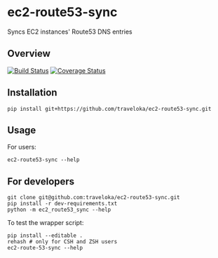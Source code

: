 # ec2-route53-sync
Syncs EC2 instances' Route53 DNS entries

## Overview

[![Build Status](https://travis-ci.org/traveloka/ec2-route53-sync.svg?branch=master)](https://travis-ci.org/traveloka/ec2-route53-sync)
[![Coverage Status](https://coveralls.io/repos/github/traveloka/ec2-route53-sync/badge.svg?branch=master)](https://coveralls.io/github/traveloka/ec2-route53-sync?branch=master)

## Installation

    pip install git+https://github.com/traveloka/ec2-route53-sync.git

## Usage

For users:

    ec2-route53-sync --help

## For developers

    git clone git@github.com:traveloka/ec2-route53-sync.git
    pip install -r dev-requirements.txt
    python -m ec2_route53_sync --help

To test the wrapper script:

    pip install --editable .
    rehash # only for CSH and ZSH users
    ec2-route-53-sync --help
